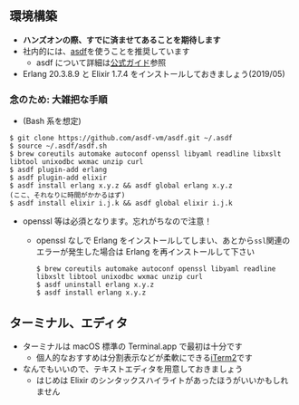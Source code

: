 ## 環境構築

- **ハンズオンの際、すでに済ませてあることを期待します**
- 社内的には、[asdf](https://github.com/asdf-vm/asdf)を使うことを推奨しています
  - asdf について詳細は[公式ガイド](https://asdf-vm.com/#/core-manage-asdf-vm)参照
- Erlang 20.3.8.9 と Elixir 1.7.4 をインストールしておきましょう(2019/05)

### 念のため: 大雑把な手順

- (Bash 系を想定)

```
$ git clone https://github.com/asdf-vm/asdf.git ~/.asdf
$ source ~/.asdf/asdf.sh
$ brew coreutils automake autoconf openssl libyaml readline libxslt libtool unixodbc wxmac unzip curl
$ asdf plugin-add erlang
$ asdf plugin-add elixir
$ asdf install erlang x.y.z && asdf global erlang x.y.z
(ここ、それなりに時間がかかるはず)
$ asdf install elixir i.j.k && asdf global elixir i.j.k
```

- openssl 等は必須となります。忘れがちなので注意！

  - openssl なしで Erlang をインストールしてしまい、あとから`ssl`関連のエラーが発生した場合は Erlang を再インストールして下さい

    ```
    $ brew coreutils automake autoconf openssl libyaml readline libxslt libtool unixodbc wxmac unzip curl
    $ asdf uninstall erlang x.y.z
    $ asdf install erlang x.y.z
    ```

## ターミナル、エディタ

- ターミナルは macOS 標準の Terminal.app で最初は十分です
  - 個人的なおすすめは分割表示などが柔軟にできる[iTerm2](https://www.iterm2.com/)です
- なんでもいいので、テキストエディタを用意しておきましょう
  - はじめは Elixir のシンタックスハイライトがあったほうがいいかもしれません
